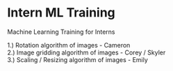 # Intern ML Training
Machine Learning Training for Interns


1.) Rotation algorithm of images - Cameron <br>
2.) Image gridding algorithm of images - Corey / Skyler <br>
3.) Scaling / Resizing algorithm of images - Emily

